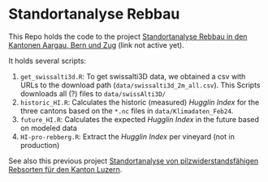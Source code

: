 # Standortanalyse Rebbau


This Repo holds the code to the project [Standortanalyse Rebbau in den
Kantonen Aargau, Bern und
Zug](https://www.zhaw.ch/en/research/project/74192) (link not active
yet).

It holds several scripts:

1.  `get_swissalti3d.R`: To get swissalti3D data, we obtained a csv with
    URLs to the download path (`data/swissalti3d_2m_all.csv`). This
    Scripts downloads all (?) files to `data/swissAlti3D/`
2.  `historic_HI.R`: Calculates the historic (measured) *Hugglin Index*
    for the three cantons based on the `*.nc` files in
    `data/Klimadaten_Feb24`.
3.  `future_HI.R`: Calculates the expected *Hugglin Index* in the future
    based on modeled data
4.  `HI-pro-rebberg.R`: Extract the *Hugglin Index* per vineyard (not in
    production)

See also this previous project [Standortanalyse von
pilzwiderstandsfähigen Rebsorten für den Kanton
Luzern](https://digitalcollection.zhaw.ch/items/8a2102f6-582f-482b-8301-64cd60fbf45f).
